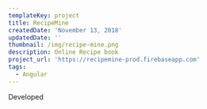 ```yaml
---
templateKey: project
title: RecipeMine
createdDate: 'November 13, 2018'
updatedDate: ''
thumbnail: /img/recipe-mine.png
description: Online Recipe book
project_url: 'https://recipemine-prod.firebaseapp.com'
tags:
  - Angular
---
```

Developed
